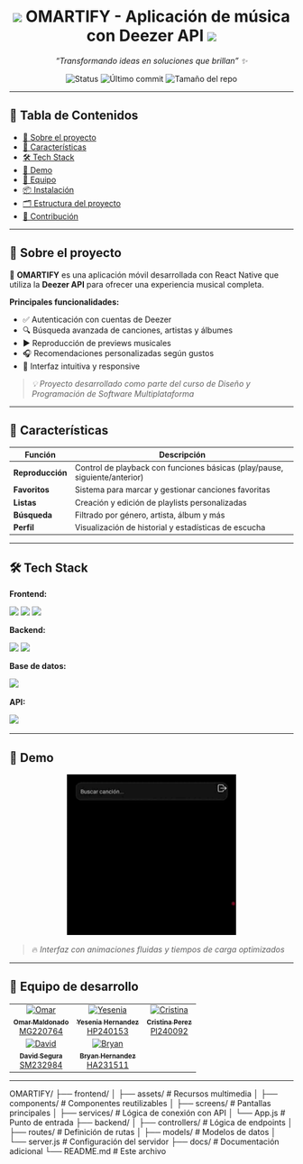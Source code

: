 <h1 align="center">
  <img src="https://media.giphy.com/media/v1.Y2lkPTc5MGI3NjExZGQ4ZTQ5OTRmZWZlN2NmMDA1NDViZTYxNjU2YjIwOTYzN2YwZDUwMyZjdD1n/f9k1tV7HyORcngKF8v/giphy.gif" width="30px"/> 
  OMARTIFY - Aplicación de música con Deezer API
  <img src="https://media.giphy.com/media/v1.Y2lkPTc5MGI3NjExZGQ4ZTQ5OTRmZWZlN2NmMDA1NDViZTYxNjU2YjIwOTYzN2YwZDUwMyZjdD1n/f9k1tV7HyORcngKF8v/giphy.gif" width="30px"/>
</h1>

<p align="center">
  <em>“Transformando ideas en soluciones que brillan” ✨</em>
</p>

<p align="center">
  <img src="https://img.shields.io/badge/STATUS-EN%20DESARROLLO-yellow" alt="Status"/>
  <img src="https://img.shields.io/github/last-commit/bryanwii/PROYECTO_CATEDRA_DPS" alt="Último commit"/>
  <img src="https://img.shields.io/github/repo-size/bryanwii/PROYECTO_CATEDRA_DPS" alt="Tamaño del repo"/>
</p>

---

## 📌 Tabla de Contenidos
- [🧠 Sobre el proyecto](#-sobre-el-proyecto)
- [🚀 Características](#-características)
- [🛠️ Tech Stack](#️-tech-stack)
- [🎥 Demo](#-demo)
- [👥 Equipo](#-equipo)
- [📦 Instalación](#-instalación)
- [🗂️ Estructura del proyecto](#️-estructura-del-proyecto)
- [🤝 Contribución](#-contribución)

---

## 🧠 Sobre el proyecto

🎵 **OMARTIFY** es una aplicación móvil desarrollada con React Native que utiliza la **Deezer API** para ofrecer una experiencia musical completa.

**Principales funcionalidades:**
- ✅ Autenticación con cuentas de Deezer
- 🔍 Búsqueda avanzada de canciones, artistas y álbumes
- ▶️ Reproducción de previews musicales
- 🎧 Recomendaciones personalizadas según gustos
- 📱 Interfaz intuitiva y responsive

> _💡 Proyecto desarrollado como parte del curso de Diseño y Programación de Software Multiplataforma_

---

## 🚀 Características

| Función            | Descripción                                                                 |
|--------------------|-----------------------------------------------------------------------------|
| **Reproducción**   | Control de playback con funciones básicas (play/pause, siguiente/anterior) |
| **Favoritos**      | Sistema para marcar y gestionar canciones favoritas                        |
| **Listas**         | Creación y edición de playlists personalizadas                             |
| **Búsqueda**       | Filtrado por género, artista, álbum y más                                  |
| **Perfil**         | Visualización de historial y estadísticas de escucha                       |

---

## 🛠️ Tech Stack

**Frontend:**
<p>
  <img src="https://img.shields.io/badge/React_Native-61DAFB?style=for-the-badge&logo=react&logoColor=white" height="25"/>
  <img src="https://img.shields.io/badge/JavaScript-F7DF1E?style=for-the-badge&logo=javascript&logoColor=black" height="25"/>
  <img src="https://img.shields.io/badge/Expo-000020?style=for-the-badge&logo=expo&logoColor=white" height="25"/>
</p>

**Backend:**
<p>
  <img src="https://img.shields.io/badge/Node.js-339933?style=for-the-badge&logo=node.js&logoColor=white" height="25"/>
  <img src="https://img.shields.io/badge/Express.js-000000?style=for-the-badge&logo=express&logoColor=white" height="25"/>
</p>

**Base de datos:**
<p>
  <img src="https://img.shields.io/badge/MySQL-4479A1?style=for-the-badge&logo=mysql&logoColor=white" height="25"/>
</p>

**API:**
<p>
  <img src="https://img.shields.io/badge/Deezer_API-FEAA2D?style=for-the-badge&logo=deezer&logoColor=white" height="25"/>
</p>

---

## 🎥 Demo

<p align="center">
  <img src="https://github.com/bryanwii/PROYECTO_CATEDRA_DPS/blob/demo/Demo%20(online-video-cutter.com).gif" alt="Demo animada" width="300"/>
</p>

> 🔥 *Interfaz con animaciones fluidas y tiempos de carga optimizados*

---

## 👥 Equipo de desarrollo

<table align="center">
  <tr>
    <td align="center">
      <a href="https://github.com/OmarArturoGG">
        <img src="https://github.com/OmarArturoGG.png" width="100px;" alt="Omar"/>
        <br/>
        <sub><b>Omar Maldonado</b></sub><br/>
        <span>MG220764</span>
      </a>
    </td>
    <td align="center">
      <a href="https://github.com/Yesi-Hernandez">
        <img src="https://github.com/Yesi-Hernandez.png" width="100px;" alt="Yesenia"/>
        <br/>
        <sub><b>Yesenia Hernandez</b></sub><br/>
        <span>HP240153</span>
      </a>
    </td>
    <td align="center">
      <a href="https://github.com/Cristina-Lue">
        <img src="https://github.com/Cristina-Lue.png" width="100px;" alt="Cristina"/>
        <br/>
        <sub><b>Cristina Perez</b></sub><br/>
        <span>Pl240092</span>
      </a>
    </td>
  </tr>
  <tr>
    <td align="center">
      <a href="https://github.com/Isaaasanchezz123">
        <img src="https://github.com/Isaaasanchezz123.png" width="100px;" alt="David"/>
        <br/>
        <sub><b>David Segura</b></sub><br/>
        <span>SM232984</span>
      </a>
    </td>
    <td align="center">
      <a href="https://github.com/bryanwii">
        <img src="https://github.com/bryanwii.png" width="100px;" alt="Bryan"/>
        <br/>
        <sub><b>Bryan Hernandez</b></sub><br/>
        <span>HA231511</span>
      </a>
    </td>
  </tr>
</table>

---

OMARTIFY/
├── frontend/
│   ├── assets/          # Recursos multimedia
│   ├── components/      # Componentes reutilizables
│   ├── screens/         # Pantallas principales
│   ├── services/        # Lógica de conexión con API
│   └── App.js           # Punto de entrada
├── backend/
│   ├── controllers/     # Lógica de endpoints
│   ├── routes/          # Definición de rutas
│   ├── models/          # Modelos de datos
│   └── server.js        # Configuración del servidor
├── docs/                # Documentación adicional
└── README.md            # Este archivo
